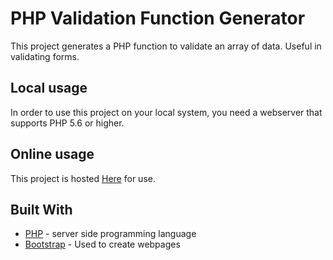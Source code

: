 # PHP Validation Function Generator
This project generates a PHP function to validate an array of data. Useful in validating forms.

## Local usage
In order to use this project on your local system, you need a webserver that supports PHP 5.6 or higher.

## Online usage
This project is hosted [Here](http://php-generator.farshadhp.ir/) for use.

## Built With
* [PHP](http://php.net) - server side programming language
* [Bootstrap](https://getbootstrap.com) - Used to create webpages
